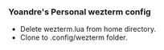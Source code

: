 
### Yoandre's Personal wezterm config

 - Delete wezterm.lua from home directory.
 - Clone to .config/wezterm folder.
